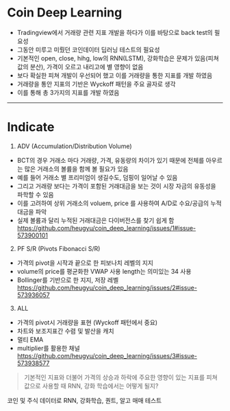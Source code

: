 # Coin Deep Learning
- Tradingview에서 거래량 관련 지표 개발을 하다가 이를 바탕으로 back test의 필요성
- 그동안 미루고 미뤘던 코인데이터 딥러닝 테스트의 필요성 
- 기본적인 open, close, hihg, low의 RNN(LSTM), 강화학습은 문제가 있음(피쳐값의 분산), 가격이 오르고 내리고에 별 영향이 없음 
- 보다 확실한 피쳐 개발이 우선되어 했고 이를 거래량을 통한 지표를 개발 하였음 
- 거래량을 통안 지표의 기반은 Wyckoff 패턴을 주요 골자로 생각 
- 이를 통해 총 3가지의 지표를 개발 하였음 

---

# Indicate
1. ADV (Accumulation/Distribution Volume)
- BCT의 경우 거래소 마다 거래량, 가격, 유동량의 차이가 있기 때문에 전체를 아우르는 많은 거래소의 볼륨을 함께 볼 필요가 있음 
- 예를 들어 거래소 별 프리미엄이 생길수도, 덤핑이 일어날 수 있음 
- 그리고 거래량 보다는 가격이 포함된 거래대금을 보는 것이 시장 자금의 유동성을 파학할 수 있음
- 이를 고려하여 상위 거래소의 voluem, price 를 사용하여 A/D로 수요/공급의 누적 대금을 파악 
- 실제 볼륨과 달리 누적된 거래대금은 다이버전스를 찾기 쉽게 함 
  https://github.com/heugyu/coin_deep_learning/issues/1#issue-573900101

2. PF S/R (Pivots Fibonacci S/R)
- 가격의 pivot을 시작과 끝으로 한 피보나치 레벨의 지지
- volume의 price를 평균화한 VWAP 사용 length는 의미있는 34 사용
- Bollinger를 기반으로 한 지지, 저장 레벨 
  https://github.com/heugyu/coin_deep_learning/issues/2#issue-573936057
  
3. ALL
- 가격의 pivot시 거래량을 표현 (Wyckoff 패턴에서 중요)
- 차트와 보조지표간 수렴 및 발산을 캐치
- 멀티 EMA
- multiplier를 활용한 채널 
  https://github.com/heugyu/coin_deep_learning/issues/3#issue-573938577
  
> 기본적인 지표와 더불어 가격의 상승과 하락에 주요한 영향이 있는 지표를 피쳐 값으로 사용할 때 RNN, 강화 학습에서는 어떻게 될지?
 
코인 및 주식 데이터로 RNN, 강화학습, 퀀트, 알고 매매 테스트 
